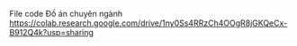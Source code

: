 File code Đồ án chuyên ngành
https://colab.research.google.com/drive/1ny0Ss4RRzCh4OOgR8jGKQeCx-B912Q4k?usp=sharing
